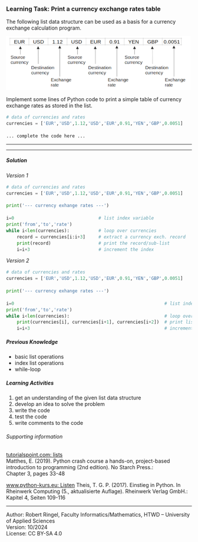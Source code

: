 ### Learning Task: Print a currency exchange rates table

The following list data structure can be used as a basis for a currency exchange calculation program.  

![](CurrencyExchangeCalculator.png)

Implement some lines of Python code to print a simple table of currency exchange rates as stored in the list.

``` python
# data of currencies and rates
currencies = ['EUR','USD',1.12,'USD','EUR',0.91,'YEN','GBP',0.0051]

... complete the code here ...

```

---------------------------------------
---------------------------------------

##### Solution

*Version 1*
``` python
# data of currencies and rates
currencies = ['EUR','USD',1.12,'USD','EUR',0.91,'YEN','GBP',0.0051]

print('--- currency exhange rates ---')

i=0                                # list index variable
print('from','to','rate')
while i<len(currencies):           # loop over currencies
	record = currencies[i:i+3]     # extract a currency exch. record
	print(record)                  # print the record/sub-list
	i=i+3                          # increment the index
```

*Version 2*
``` python
# data of currencies and rates
currencies = ['EUR','USD',1.12,'USD','EUR',0.91,'YEN','GBP',0.0051]

print('--- currency exhange rates ---')

i=0                                                         # list index variable
print('from','to','rate')
while i<len(currencies):                                    # loop over currencies
	print(currencies[i], currencies[i+1], currencies[i+2])  # print list items
	i=i+3                                                   # increment index
```


##### Previous Knowledge

- basic list operations
- index list operations
- while-loop
  
##### Learning Activities

1) get an understanding of the given list data structure
2) develop an idea to solve the problem 
3) write the code
4) test the code
5) write comments to the code

###### Supporting information

[tutorialspoint.com: lists](https://www.tutorialspoint.com/python/python_lists.htm)  
Matthes, E. (2019). Python crash course a hands-on, project-based introduction to programming (2nd edition). No Starch Press.:  
Chapter 3, pages 33-48  

[www.python-kurs.eu: Listen](https://www.python-kurs.eu/python3_listen.php)
Theis, T. G. P. (2017). Einstieg in Python. In Rheinwerk Computing (5., aktualisierte Auflage). Rheinwerk Verlag GmbH.:   
Kapitel 4, Seiten 109-116

----
[//]: # "Learning objective: print data stored in a list data structure"
[//]: # "Topic: List data structures"
[//]: # "Complexity: 1 - low"
[//]: # "Task type: completion task"

Author: Robert Ringel, Faculty Informatics/Mathematics, HTWD – University of Applied Sciences  
Version: 10/2024            
License: CC BY-SA 4.0
